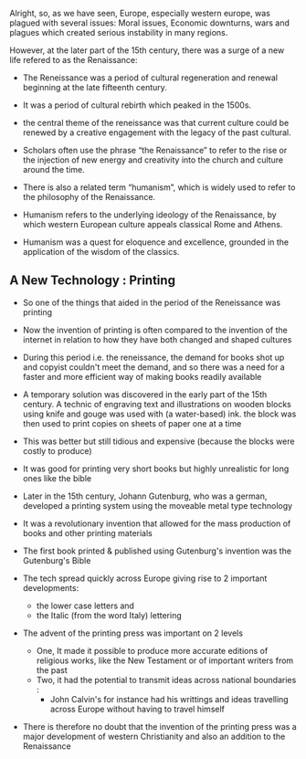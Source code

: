 Alright, so, as we have seen, Europe, especially western europe, was plagued with several issues:
Moral issues, Economic downturns, wars and plagues which created serious instability in many regions.

However, at the later part of the 15th century, there was a surge of a new life refered to as the Renaissance:

- The Reneissance was a period of cultural regeneration and renewal beginning at the late fifteenth century.

- It was a period of cultural rebirth which peaked in the 1500s.

- the central theme of the reneissance was that current culture could be renewed by a creative engagement with the legacy of the past cultural.

* Scholars often use the phrase “the Renaissance” to refer to the rise or the injection of new energy and creativity into the church and culture around the time.

* There is also a related term “humanism”, which is widely used to refer to the philosophy of the Renaissance.

* Humanism refers to the underlying ideology of the Renaissance, by which western European culture appeals  classical Rome and Athens.

* Humanism was a quest for eloquence and excellence, grounded in the application of the wisdom of the classics.


## A New Technology : Printing

- So one of the things that aided in the period of the Reneissance was printing

- Now the invention of printing is often compared to the invention of the internet in relation to how they have both changed and shaped cultures

- During this period i.e. the reneissance, the demand for books shot up and copyist couldn't meet the demand, and so there was a need for a faster and more efficient way of making books readily available

- A temporary solution was discovered in the early part of the 15th century. A technic of engraving text and illustrations on wooden blocks using knife and gouge was used with (a water-based) ink. the block was then used to print copies on sheets of paper one at a time

* This was better but still tidious and expensive (because the blocks were costly to produce)

* It was good for printing very short books but highly unrealistic for long ones like the bible

* Later in the 15th century, Johann Gutenburg, who was a german, developed a printing system using the moveable metal type technology

* It was a revolutionary invention that allowed for the mass production of books and other printing materials

* The first book printed & published using Gutenburg's invention was the Gutenburg's Bible

* The tech spread quickly across Europe giving rise to 2 important developments:

  - the lower case letters and
  - the Italic (from the word Italy) lettering

* The advent of the printing press was important on 2 levels

  - One, It made it possible to produce more accurate editions of religious works, like the New Testament or of important writers from the past
  - Two, it had the potential to transmit ideas across national boundaries :
    - John Calvin's for instance had his writtings and ideas travelling across Europe without having to travel himself

* There is therefore no doubt that the invention of the printing press was a major development of western Christianity and also an addition to the Renaissance
